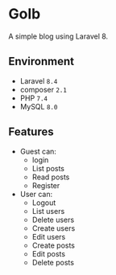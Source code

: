 # Golb

A simple blog using Laravel 8.

## Environment
- Laravel `8.4`
- composer `2.1`
- PHP `7.4`
- MySQL `8.0`

## Features
- Guest can:
    - login
    - List posts
    - Read posts
    - Register
- User can:
    - Logout
    - List users
    - Delete users
    - Create users
    - Edit users
    - Create posts
    - Edit posts
    - Delete posts